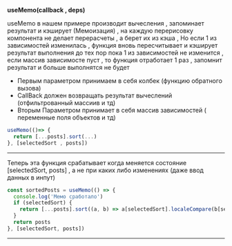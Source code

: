 **useMemo(callback , deps)**

useMemo в нашем примере производит вычесления , запоминает результат и кэширует (Мемоизация) , на каждую перерисовку компонента не делает перерасчеты , а берет их из кэша , Но если 1 из зависимостей изменилась , функция вновь пересчитывает и кэширует результат выполнения до тех пор пока 1 из зависимостей не изменится , если массив зависимосте пуст , то функция отработает 1 раз , запомнит результат и больше выполнятся не будет

- Первым параметром принимаем в себя колбек (функцию обратного вызова)
- CallBack должен возвращать результат вычеслений (отфильтрованный массиив и тд)
- Вторым Параметром принимает в себя массив зависимостей ( переменные поля объектов и тд)

```javascript
useMemo(()=> {
  return [...posts].sort(...)
}, [selectedSort , posts])
```

---

Теперь эта функция срабатывает когда меняется состояние [selectedSort, posts] , а не при каких либо изменениях (даже ввод данных в инпут)

```javascript
const sortedPosts = useMemo(() => {
  console.log('Мемо сработало')
  if (selectedSort) {
    return [...posts].sort((a, b) => a[selectedSort].localeCompare(b[selectedSort]))
  }
  return posts
}, [selectedSort, posts])
```

---
